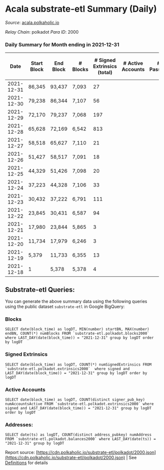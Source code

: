 # Acala substrate-etl Summary (Daily)

_Source_: [acala.polkaholic.io](https://acala.polkaholic.io)

*Relay Chain*: polkadot
*Para ID*: 2000



### Daily Summary for Month ending in 2021-12-31


| Date | Start Block | End Block | # Blocks | # Signed Extrinsics (total) | # Active Accounts | # Passive | # New | # Addresses with Balances | # Events | # Transfers | # XCM Transfers In | # XCM Transfers Out |
| ---- | ----------- | --------- | -------- | --------------------------- | ----------------- | --------- | ----- | ------------------------- | -------- | ----------- | ------------------ | ------------------- |
| 2021-12-31 | 86,345 | 93,437 | 7,093  | 27 |  |  |  | 111,685 | 15,082 | 193 ($10,316.01) |   |   |
| 2021-12-30 | 79,238 | 86,344 | 7,107  | 56 |  |  |  | 111,685 | 14,451 |   |   |   |
| 2021-12-29 | 72,170 | 79,237 | 7,068  | 197 |  |  |  | 111,685 | 194,085 | 402 ($10,281.95) |   |   |
| 2021-12-28 | 65,628 | 72,169 | 6,542  | 813 |  |  |  | 111,548 | 606,873 | 163,858 ($85,829,015.70) |   |   |
| 2021-12-27 | 58,518 | 65,627 | 7,110  | 21 |  |  |  | 39,248 | 14,316 |   |   |   |
| 2021-12-26 | 51,427 | 58,517 | 7,091  | 18 |  |  |  | 39,248 | 14,266 |   |   |   |
| 2021-12-25 | 44,329 | 51,426 | 7,098  | 20 |  |  |  | 39,248 | 14,292 | 1 ($452.60) |   |   |
| 2021-12-24 | 37,223 | 44,328 | 7,106  | 33 |  |  |  | 39,248 | 14,355 |   |   |   |
| 2021-12-23 | 30,432 | 37,222 | 6,791  | 111 |  |  |  | 39,248 | 126,149 | 23,696 ($12,582,804.48) |   |   |
| 2021-12-22 | 23,845 | 30,431 | 6,587  | 94 |  |  |  | 18,784 | 34,864 | 5,356 ($3,957,607.30) |   |   |
| 2021-12-21 | 17,980 | 23,844 | 5,865  | 3 |  |  |  |  | 11,755 |   |   |   |
| 2021-12-20 | 11,734 | 17,979 | 6,246  | 3 |  |  |  | 13,500 | 12,514 |   |   |   |
| 2021-12-19 | 5,379 | 11,733 | 6,355  | 13 |  |  |  | 13,500 | 12,782 | 2 ($160.38) |   |   |
| 2021-12-18 | 1 | 5,378 | 5,378  | 4 |  |  |  | 13,502 | 10,780 |   |   |   |

## Substrate-etl Queries:
You can generate the above summary data using the following queries using the public dataset `substrate-etl` in Google BigQuery:


### Blocks
```
SELECT date(block_time) as logDT, MIN(number) startBN, MAX(number) endBN, COUNT(*) numBlocks FROM `substrate-etl.polkadot.blocks2000`  where LAST_DAY(date(block_time)) = "2021-12-31" group by logDT order by logDT
```


### Signed Extrinsics
```
SELECT date(block_time) as logDT, COUNT(*) numSignedExtrinsics FROM `substrate-etl.polkadot.extrinsics2000`  where signed and LAST_DAY(date(block_time)) = "2021-12-31" group by logDT order by logDT
```


### Active Accounts
```
SELECT date(block_time) as logDT, COUNT(distinct signer_pub_key) numAccountsActive FROM `substrate-etl.polkadot.extrinsics2000` where signed and LAST_DAY(date(block_time)) = "2021-12-31" group by logDT order by logDT
```


### Addresses:
```
SELECT date(ts) as logDT, COUNT(distinct address_pubkey) numAddress FROM `substrate-etl.polkadot.balances2000` where LAST_DAY(date(ts)) = "2021-12-31" group by logDT
```



Report source: [https://cdn.polkaholic.io/substrate-etl/polkadot/2000.json](https://cdn.polkaholic.io/substrate-etl/polkadot/2000.json) | See [Definitions](/DEFINITIONS.md) for details

